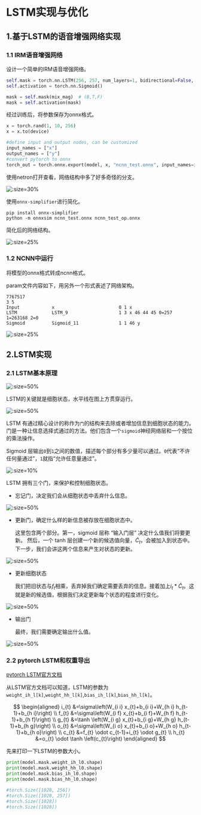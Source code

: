 # LSTM实现与优化

## 1.基于LSTM的语音增强网络实现

### 1.1 IRM语音增强网络

设计一个简单的IRM语音增强网络。

```python
self.mask = torch.nn.LSTM(256, 257, num_layers=1, bidirectional=False, batch_first=False)
self.activation = torch.nn.Sigmoid()

mask = self.mask(mix_mag)  # (B,T,F)
mask = self.activation(mask)
```

经过训练后，将参数保存为onnx格式。

```python
x = torch.rand(1, 10, 256)
x = x.to(device)

#define input and output nodes, can be customized
input_names = ["x"]
output_names = ["y"]
#convert pytorch to onnx
torch_out = torch.onnx.export(model, x, "ncnn_test.onnx", input_names=input_names, output_names=output_names)
```

使用netron打开查看，网络结构中多了好多奇怪的分支。

![](img/LSTM实现与优化/lstm_onnx.png ':size=30%')

使用`onnx-simplifier`进行简化。

```shell
pip install onnx-simplifier
python -m onnxsim ncnn_test.onnx ncnn_test_op.onnx 
```

简化后的网络结构。

![](img/LSTM实现与优化/lstm_onnx_op.png ':size=25%')


### 1.2 NCNN中运行

将模型的onnx格式转成ncnn格式。

param文件内容如下，用另外一个形式表述了网络架构。

```shell
7767517
3 5
Input            x                        0 1 x
LSTM             LSTM_9                   1 3 x 46 44 45 0=257 1=263168 2=0
Sigmoid          Sigmoid_11               1 1 46 y
```
![](img/LSTM实现与优化/lstm_ncnn.png ':size=25%')


## 2.LSTM实现

### 2.1 LSTM基本原理

![](img/LSTM实现与优化/lstm_框架图.png ':size=50%')

LSTM的关键就是细胞状态，水平线在图上方贯穿运行。

![](img/LSTM实现与优化/lstm_00.png ':size=50%')

LSTM 有通过精心设计的称作为`门`的结构来去除或者增加信息到细胞状态的能力。门是一种让信息选择式通过的方法。他们包含一个`sigmoid`神经网络层和一个按位的乘法操作。

Sigmoid 层输出`0`到`1`之间的数值，描述每个部分有多少量可以通过。`0`代表“不许任何量通过”，`1`就指“允许任意量通过”。

![](img/LSTM实现与优化/lstm_门.png ':size=10%')

LSTM 拥有三个门，来保护和控制细胞状态。

* 忘记门，决定我们会从细胞状态中丢弃什么信息。

![](img/LSTM实现与优化/lstm_01.png ':size=50%')

* 更新门，确定什么样的新信息被存放在细胞状态中。

    这里包含两个部分。第一，sigmoid 层称 “输入门层” 决定什么值我们将要更新。
    然后，一个 tanh 层创建一个新的候选值向量，$\tilde{C}_t$，会被加入到状态中。下一步，我们会讲这两个信息来产生对状态的更新。

![](img/LSTM实现与优化/lstm_02.png ':size=50%')

* 更新细胞状态

    我们把旧状态与$f_t$相乘，丢弃掉我们确定需要丢弃的信息。接着加上$i_t * \tilde{C}_t$。这就是新的候选值，根据我们决定更新每个状态的程度进行变化。

![](img/LSTM实现与优化/lstm_03.png ':size=50%')

* 输出门
    
    最终，我们需要确定输出什么值。

![](img/LSTM实现与优化/lstm_04.png ':size=50%')


### 2.2 pytorch LSTM和权重导出

[pytorch LSTM官方文档](https://pytorch.org/docs/stable/generated/torch.nn.LSTM.html)

从LSTM官方文档可以知道，LSTM的参数为`weight_ih_l[k]`,`weight_hh_l[k]`,`bias_ih_l[k]`,`bias_hh_l[k]`。

$$
\begin{aligned}
i_{t} &=\sigma\left(W_{i i} x_{t}+b_{i i}+W_{h i} h_{t-1}+b_{h i}\right) \\
f_{t} &=\sigma\left(W_{i f} x_{t}+b_{i f}+W_{h f} h_{t-1}+b_{h f}\right) \\
g_{t} &=\tanh \left(W_{i g} x_{t}+b_{i g}+W_{h g} h_{t-1}+b_{h g}\right) \\
o_{t} &=\sigma\left(W_{i o} x_{t}+b_{i o}+W_{h o} h_{t-1}+b_{h o}\right) \\
c_{t} &=f_{t} \odot c_{t-1}+i_{t} \odot g_{t} \\
h_{t} &=o_{t} \odot \tanh \left(c_{t}\right)
\end{aligned}
$$

先来打印一下LSTM的参数大小。

```python
print(model.mask.weight_ih_l0.shape)
print(model.mask.weight_hh_l0.shape)
print(model.mask.bias_ih_l0.shape)
print(model.mask.bias_hh_l0.shape)

#torch.Size([1028, 256])
#torch.Size([1028, 257])
#torch.Size([1028])
#torch.Size([1028])
```


